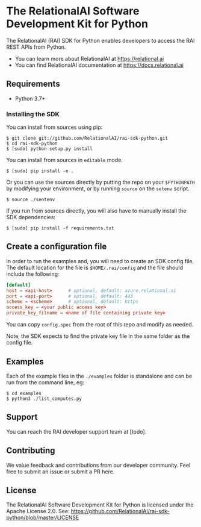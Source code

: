 # The RelationalAI Software Development Kit for Python

The RelationalAI (RAI) SDK for Python enables developers to access the RAI
REST APIs from Python.

* You can learn more about RelationalAI at <https://relational.ai>
* You can find RelationalAI documentation at <https://docs.relational.ai>

## Requirements

* Python 3.7+

### Installing the SDK

You can install from sources using pip:

```console
$ git clone git://github.com/RelationalAI/rai-sdk-python.git
$ cd rai-sdk-python
$ [sudo] python setup.py install
```

You can install from sources in `editable` mode.

```console
$ [sudo] pip install -e .
```

Or you can use the sources directly by putting the repo on your `$PYTHONPATH`
by modifying your environment, or by running `source` on the `setenv` script.

```console
$ source ./sentenv
```

If you run from sources directly, you will also have to manually install the
SDK dependencies:

```console
$ [sudo] pip install -f requirements.txt
```

## Create a configuration file

In order to run the examples and, you will need to create an SDK config file.
The default location for the file is `$HOME/.rai/config` and the file should
include the following:

```conf
[default]
host = <api-host>      # optional, default: azure.relational.ai
port = <api-port>      # optional, default: 443
scheme = <scheme>      # optional, default: https
access_key = <your public access key>
private_key_filname = <name of file containing private key>
```

You can copy `config.spec` from the root of this repo and modify as needed.

Note, the SDK expects to find the private key file in the same folder as the
config file.

## Examples

Each of the example files in the `./examples` folder is standalone and can be
run from the command line, eg:

```console
$ cd examples
$ python3 ./list_computes.py
```

## Support

You can reach the RAI developer support team at [todo].

## Contributing

We value feedback and contributions from our developer community. Feel free
to submit an issue or submit a PR here.

## License

The RelationalAI Software Development Kit for Python is licensed under the
Apache License 2.0. See:
https://github.com/RelationalAI/rai-sdk-python/blob/master/LICENSE
